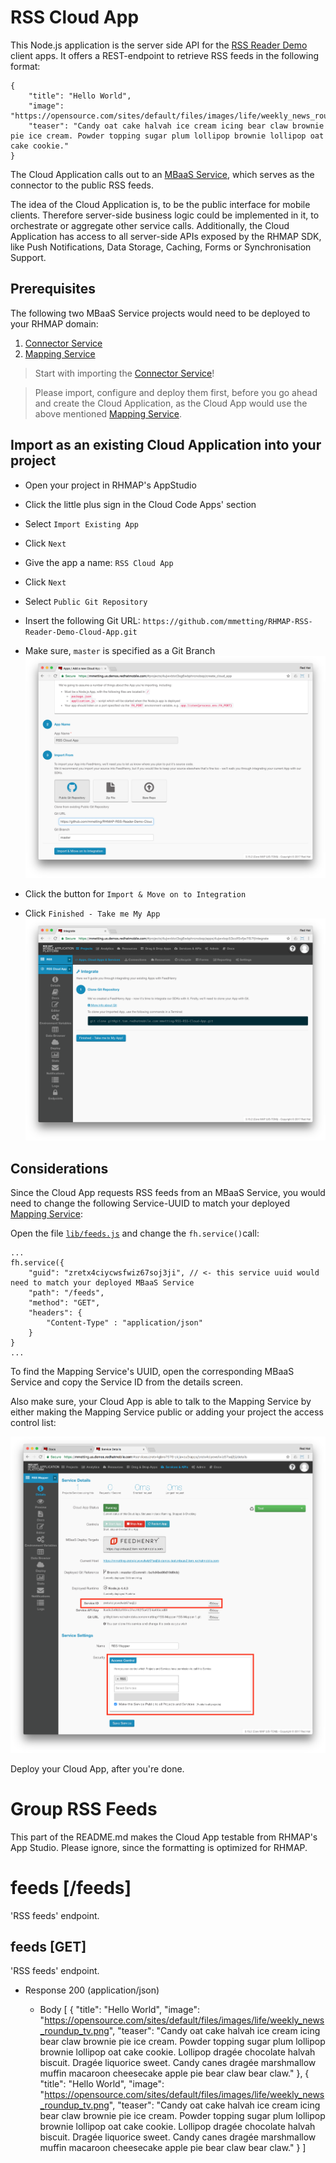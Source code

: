 # RSS Cloud App

This Node.js application is the server side API for the [RSS Reader Demo](https://github.com/mmetting/RHMAP-RSS-Reader-Demo) client apps. It offers a REST-endpoint to retrieve RSS feeds in the following format:

```
{
    "title": "Hello World",
    "image": "https://opensource.com/sites/default/files/images/life/weekly_news_roundup_tv.png",
    "teaser": "Candy oat cake halvah ice cream icing bear claw brownie pie ice cream. Powder topping sugar plum lollipop brownie lollipop oat cake cookie."
}
```

The Cloud Application calls out to an [MBaaS Service](https://github.com/mmetting/RSS-Reader-Demo-Mapper-Service), which serves as the connector to the public RSS feeds.

The idea of the Cloud Application is, to be the public interface for mobile clients. Therefore server-side business logic could be implemented in it, to orchestrate or aggregate other service calls.
Additionally, the Cloud Application has access to all server-side APIs exposed by the RHMAP SDK, like Push Notifications, Data Storage, Caching, Forms or Synchronisation Support.

## Prerequisites
The following two MBaaS Service projects would need to be deployed to your RHMAP domain:

1. [Connector Service](https://github.com/mmetting/RSS-Reader-Demo-RSS-Connector)
2. [Mapping Service](https://github.com/mmetting/RSS-Reader-Demo-Mapper-Service)

> Start with importing the [Connector Service](https://github.com/mmetting/RSS-Reader-Demo-RSS-Connector)!

> Please import, configure and deploy them first, before you go ahead and create the Cloud Application, as the Cloud App would use the above mentioned [Mapping Service](https://github.com/mmetting/RSS-Reader-Demo-Mapper-Service).

## Import as an existing Cloud Application into your project

- Open your project in RHMAP's AppStudio
- Click the little plus sign in the Cloud Code Apps' section
- Select `Import Existing App`
- Click `Next`
- Give the app a name: `RSS Cloud App`
- Click `Next`
- Select `Public Git Repository`
- Insert the following Git URL: `https://github.com/mmetting/RHMAP-RSS-Reader-Demo-Cloud-App.git`
- Make sure, `master` is specified as a Git Branch
![alt text](./pictures/cloud_app_import.png "Import an existing Cloud Application from GitHub")

- Click the button for `Import & Move on to Integration`
- Click `Finished - Take me My App`
![alt text](./pictures/cloud_app_import_done.png "Done")

## Considerations
Since the Cloud App requests RSS feeds from an MBaaS Service, you would need to change the following Service-UUID to match your deployed [Mapping Service](https://github.com/mmetting/RSS-Reader-Demo-Mapper-Service):

Open the file [`lib/feeds.js`](./lib/feeds.js) and change the `fh.service()`call:

```
...
fh.service({
    "guid": "zretx4ciycwsfwiz67soj3ji", // <- this service uuid would need to match your deployed MBaaS Service
    "path": "/feeds",
    "method": "GET",
    "headers": {
        "Content-Type" : "application/json" 
    }
}
...
```
To find the Mapping Service's UUID, open the corresponding MBaaS Service and copy the Service ID from the details screen.

Also make sure, your Cloud App is able to talk to the Mapping Service by either making the Mapping Service public or adding your project the access control list:

![alt text](./pictures/service_id.png "MBaaS Service ID")

Deploy your Cloud App, after you're done.

# Group RSS Feeds
This part of the README.md makes the Cloud App testable from RHMAP's App Studio. Please ignore, since the formatting is optimized for RHMAP.

# feeds [/feeds]

'RSS feeds' endpoint.

## feeds [GET] 

'RSS feeds' endpoint.

+ Response 200 (application/json)

    + Body
            [
                {
                    "title": "Hello World",
                    "image": "https://opensource.com/sites/default/files/images/life/weekly_news_roundup_tv.png",
                    "teaser": "Candy oat cake halvah ice cream icing bear claw brownie pie ice cream. Powder topping sugar plum lollipop brownie lollipop oat cake cookie. Lollipop dragée chocolate halvah biscuit. Dragée liquorice sweet. Candy canes dragée marshmallow muffin macaroon cheesecake apple pie bear claw bear claw."
                },
                {
                    "title": "Hello World",
                    "image": "https://opensource.com/sites/default/files/images/life/weekly_news_roundup_tv.png",
                    "teaser": "Candy oat cake halvah ice cream icing bear claw brownie pie ice cream. Powder topping sugar plum lollipop brownie lollipop oat cake cookie. Lollipop dragée chocolate halvah biscuit. Dragée liquorice sweet. Candy canes dragée marshmallow muffin macaroon cheesecake apple pie bear claw bear claw."
                }
            ]
